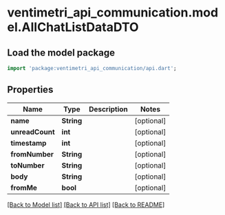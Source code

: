 # ventimetri_api_communication.model.AllChatListDataDTO

## Load the model package
```dart
import 'package:ventimetri_api_communication/api.dart';
```

## Properties
Name | Type | Description | Notes
------------ | ------------- | ------------- | -------------
**name** | **String** |  | [optional] 
**unreadCount** | **int** |  | [optional] 
**timestamp** | **int** |  | [optional] 
**fromNumber** | **String** |  | [optional] 
**toNumber** | **String** |  | [optional] 
**body** | **String** |  | [optional] 
**fromMe** | **bool** |  | [optional] 

[[Back to Model list]](../README.md#documentation-for-models) [[Back to API list]](../README.md#documentation-for-api-endpoints) [[Back to README]](../README.md)


